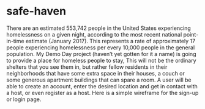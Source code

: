 # safe-haven

There are an estimated 553,742 people in the United States experiencing homelessness on a given night, according to the most recent national point-in-time estimate (January 2017). This represents a rate of approximately 17 people experiencing homelessness per every 10,000 people in the general population.
My Demo Day project (haven’t yet gotten for it a name) is going to provide a place for homeless people to stay, This will not be the ordinary shelters that you see them in, but rather fellow residents in their neighborhoods that have some extra space in their houses, a couch or some generous apartment buildings that can spare a room.
A user will be able to create an account, enter the desired location and get in contact with a host, or even register as a host.
Here is a simple wireframe for the sign-up or login page.
